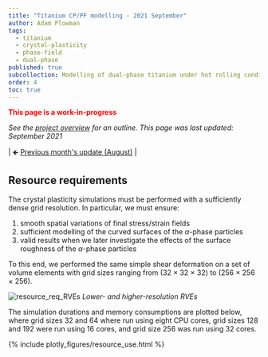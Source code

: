 ```yaml
---
title: "Titanium CP/PF modelling - 2021 September"
author: Adam Plowman
tags:
  - titanium
  - crystal-plasticity
  - phase-field
  - dual-phase
published: true
subcollection: Modelling of dual-phase titanium under hot rolling conditions
order: 4
toc: true
---
```


**<span style="color:red">This page is a work-in-progress</span>**

*See the [project overview](/wiki/blog/ti-cp-pf-overview) for an outline. This page was last updated: September 2021*

| 🡸 [Previous month's update (August)](/wiki/blog/ti-cp-pf-2021-08) |

## Resource requirements

The crystal plasticity simulations must be performed with a sufficiently dense grid resolution. In particular, we must ensure:

1. smooth spatial variations of final stress/strain fields
2. sufficient modelling of the curved surfaces of the $\alpha$-phase particles
3. valid results when we later investigate the effects of the surface roughness of the $\alpha$-phase particles

To this end, we performed the same simple shear deformation on a set of volume elements with grid sizes ranging from (32 $\times$ 32 $\times$ 32) to (256 $\times$ 256 $\times$ 256).

![resource_req_RVEs](/wiki/assets/images/posts/blog/ti_cp_pf/resource_req_RVEs.png)
*Lower- and higher-resolution RVEs*

 The simulation durations and memory consumptions are plotted below, where grid sizes 32 and 64 where run using eight CPU cores, grid sizes 128 and 192 were run using 16 cores, and grid size 256 was run using 32 cores.

{% include plotly_figures/resource_use.html %}

